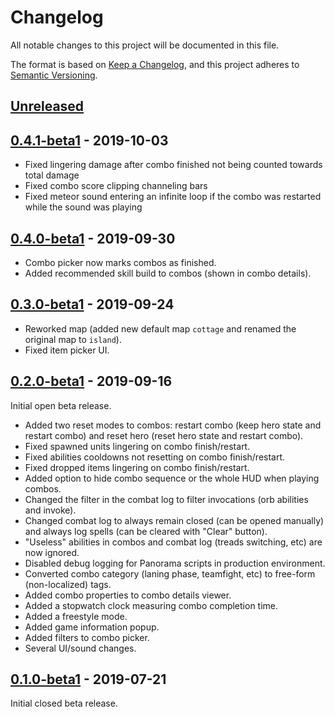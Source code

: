 # Changelog

All notable changes to this project will be documented in this file.

The format is based on [Keep a Changelog][kacl], and this project adheres to
[Semantic Versioning][semver].

## [Unreleased][unreleased]

## [0.4.1-beta1] - 2019-10-03

- Fixed lingering damage after combo finished not being counted towards total
  damage
- Fixed combo score clipping channeling bars
- Fixed meteor sound entering an infinite loop if the combo was restarted
  while the sound was playing

## [0.4.0-beta1] - 2019-09-30

- Combo picker now marks combos as finished.
- Added recommended skill build to combos (shown in combo details).

## [0.3.0-beta1] - 2019-09-24

- Reworked map (added new default map `cottage` and renamed the original map
  to `island`).
- Fixed item picker UI.

## [0.2.0-beta1] - 2019-09-16

Initial open beta release.

- Added two reset modes to combos: restart combo (keep hero state and restart
  combo) and reset hero (reset hero state and restart combo).
- Fixed spawned units lingering on combo finish/restart.
- Fixed abilities cooldowns not resetting on combo finish/restart.
- Fixed dropped items lingering on combo finish/restart.
- Added option to hide combo sequence or the whole HUD when playing combos.
- Changed the filter in the combat log to filter invocations (orb abilities and
  invoke).
- Changed combat log to always remain closed (can be opened manually) and
  always log spells (can be cleared with "Clear" button).
- "Useless" abilities in combos and combat log (treads switching, etc) are now
  ignored.
- Disabled debug logging for Panorama scripts in production environment.
- Converted combo category (laning phase, teamfight, etc) to free-form
  (non-localized) tags.
- Added combo properties to combo details viewer.
- Added a stopwatch clock measuring combo completion time.
- Added a freestyle mode.
- Added game information popup.
- Added filters to combo picker.
- Several UI/sound changes.

## [0.1.0-beta1] - 2019-07-21

Initial closed beta release.

[unreleased]: https://github.com/13k/invokation/compare/v0.4.1-beta1...HEAD
[0.1.0-beta1]: https://github.com/13k/invokation/releases/tag/v0.1.0-beta1
[0.2.0-beta1]: https://github.com/13k/invokation/releases/tag/v0.2.0-beta1
[0.3.0-beta1]: https://github.com/13k/invokation/releases/tag/v0.3.0-beta1
[0.4.0-beta1]: https://github.com/13k/invokation/releases/tag/v0.4.0-beta1
[0.4.1-beta1]: https://github.com/13k/invokation/releases/tag/v0.4.1-beta1
[kacl]: https://keepachangelog.com/en/1.0.0/
[semver]: https://semver.org/spec/v2.0.0.html
